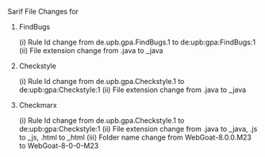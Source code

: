 Sarif File Changes for 

1.  FindBugs 

	(i)  Rule Id change from de.upb.gpa.FindBugs.1 to de:upb:gpa:FindBugs:1
    (ii)  File extension change from .java to _java
2.  Checkstyle

	(i)  Rule Id change from de.upb.gpa.Checkstyle.1 to de:upb:gpa:Checkstyle:1
	(ii)  File extension change from .java to _java
3. 	Checkmarx

	(i)  Rule Id change from de.upb.gpa.Checkstyle.1 to de:upb:gpa:Checkstyle:1
	(ii)  File extension change from .java to _java, .js to _js, .html to _html
	(iii)  Folder name change from WebGoat-8.0.0.M23 to WebGoat-8-0-0-M23

